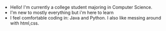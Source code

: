 - Hello! I'm currently a college student majoring in Computer Science.
- I'm new to mostly everything but i'm here to learn
- I feel comfortable coding in: Java and Python. I also like messing around with html,css.
<!---
Cjenkin31/Cjenkin31 is a ✨ special ✨ repository because its `README.md` (this file) appears on your GitHub profile.
You can click the Preview link to take a look at your changes.
--->
